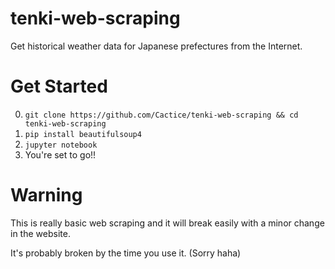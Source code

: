 # tenki-web-scraping
Get historical weather data for Japanese prefectures from the Internet.


# Get Started
0. `git clone https://github.com/Cactice/tenki-web-scraping && cd tenki-web-scraping`
1. `pip install beautifulsoup4`
2. `jupyter notebook`
3. You're set to go!!

# Warning
This is really basic web scraping and it will break easily with a minor change in the website.

It's probably broken by the time you use it. (Sorry haha)
